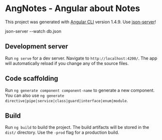 # AngNotes - Angular about Notes

This project was generated with [Angular CLI](https://github.com/angular/angular-cli) version 1.4.9.
Use [json-server](https://github.com/typicode/json-server)!

json-server --watch db.json
## Development server

Run `ng serve` for a dev server. Navigate to `http://localhost:4200/`. The app will automatically reload if you change any of the source files.

## Code scaffolding

Run `ng generate component component-name` to generate a new component. You can also use `ng generate directive|pipe|service|class|guard|interface|enum|module`.

## Build

Run `ng build` to build the project. The build artifacts will be stored in the `dist/` directory. Use the `-prod` flag for a production build.

